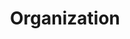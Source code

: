 ---
title: Organization
sections:
  - type: hero_section
    title: Our Values
    subtitle: >-
      At Software for Love, we foster a culture that promotes learning, collaboration, sustainability, and philanthrophy. We always put our best foot forward and love taking on new challenges. We strive to use our knowledge and abilities to help our partners solve problems within our community. 
    align: left
    image: images/organization_values.svg
    image_alt: Hero placeholder image
    image_position: right
    has_background: true
    background:
      background_color: blue
  - type: organizations_form
    title: Contact Us
    subtitle: Got a project request? Please fill out this form with a brief description of your project. We will contact you and schedule a meeting as soon as possible.
    image: images/undraw_contact_us_15o2.svg
    image_alt: Hero placeholder image
    image_position: right
    has_background: true
    background:
      background_color: white
template: advanced
---